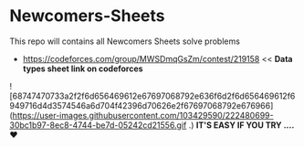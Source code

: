 # Newcomers-Sheets
This repo will contains all Newcomers Sheets solve problems
* https://codeforces.com/group/MWSDmqGsZm/contest/219158 << **Data types sheet link on codeforces**


![68747470733a2f2f6d656469612e67697068792e636f6d2f6d656469612f6949716d4d3574546a6d704f42396d70626e2f67697068792e676966](https://user-images.githubusercontent.com/103429590/222480699-30bc1b97-8ec8-4744-be7d-05242cd21556.gif .)
**IT'S EASY IF YOU TRY ....❤️**
